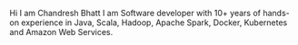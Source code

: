 Hi I am Chandresh Bhatt
I am Software developer with 10+ years of hands-on experience in 
Java, Scala, 
Hadoop, Apache Spark, 
Docker, Kubernetes and Amazon Web Services.

<!--
**BhattChandresh/BhattChandresh** is a ✨ _special_ ✨ repository because its `README.md` (this file) appears on your GitHub profile.

Here are some ideas to get you started:

- 🔭 I’m currently working on ...
- 🌱 I’m currently learning ...
- 👯 I’m looking to collaborate on ...
- 🤔 I’m looking for help with ...
- 💬 Ask me about ...
- 📫 How to reach me: ...
- 😄 Pronouns: ...
- ⚡ Fun fact: ...
-->
